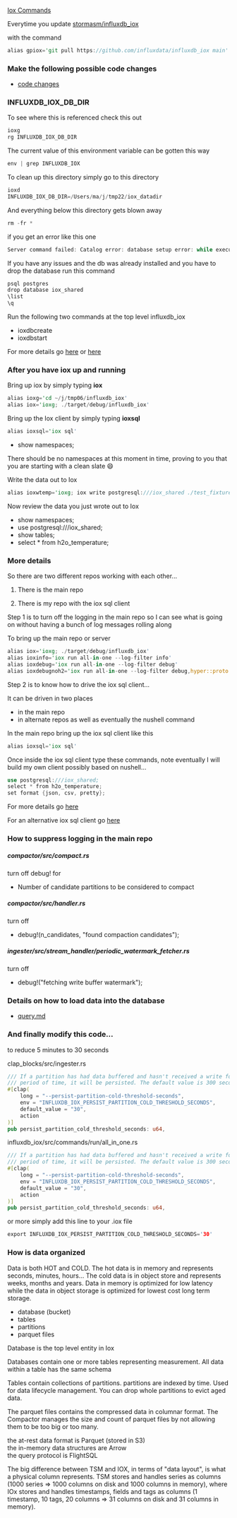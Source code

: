 
[Iox Commands](https://github.com/stormasm/ioxnotes/blob/main/commands.md)

Everytime you update
[stormasm/influxdb_iox](https://github.com/stormasm/influxdb_iox)

with the command

```rust
alias gpiox='git pull https://github.com/influxdata/influxdb_iox main'
```

### Make the following possible code changes

* [code changes](./codechanges.md)

### INFLUXDB_IOX_DB_DIR

To see where this is referenced check this out

```rust
ioxg
rg INFLUXDB_IOX_DB_DIR
```

The current value of this environment variable can be gotten this way

```rust
env | grep INFLUXDB_IOX
```

To clean up this directory simply go to this directory

```rust
ioxd
INFLUXDB_IOX_DB_DIR=/Users/ma/j/tmp22/iox_datadir
```

And everything below this directory gets blown away

```rust
rm -fr *
```

if you get an error like this one

```rust
Server command failed: Catalog error: database setup error: while executing migrations: error returned from database: column "column_set" of relation "parquet_file" contains null values
```

If you have any issues and the db was already installed and you have to drop the database run this command

```rust
psql postgres
drop database iox_shared
\list
\q
```

Run the following two commands at the top level influxdb_iox

* ioxdbcreate
* ioxdbstart

For more details go
[here](https://github.com/stormasm/ioxnotes/blob/main/startup.md) or
[here](https://github.com/influxdata/influxdb_iox/tree/main/iox_catalog)

### After you have iox up and running

Bring up iox by simply typing **iox**

```rust
alias ioxg='cd ~/j/tmp06/influxdb_iox'
alias iox='ioxg; ./target/debug/influxdb_iox'
```

Bring up the Iox client by simply typing **ioxsql**

```rust
alias ioxsql='iox sql'
```
* show namespaces;

There should be no namespaces at this moment in time, proving to you that you are starting with a clean slate :smile:

Write the data out to Iox

```rust
alias ioxwtemp='ioxg; iox write postgresql:///iox_shared ./test_fixtures/lineproto/temperature.lp --host http://localhost:8081'
```

Now review the data you just wrote out to Iox

* show namespaces;
* use postgresql:///iox_shared;
* show tables;
* select * from h2o_temperature;

### More details

So there are two different repos working with each other...

1) There is the main repo

2) There is my repo with the iox sql client

Step 1 is to turn off the logging in the main repo so I can see what is going on without having a bunch of log messages rolling along

To bring up the main repo or server

```rust
alias iox='ioxg; ./target/debug/influxdb_iox'
alias ioxinfo='iox run all-in-one --log-filter info'
alias ioxdebug='iox run all-in-one --log-filter debug'
alias ioxdebugnoh2='iox run all-in-one --log-filter debug,hyper::proto::h1=info,h2=info'
```

Step 2 is to know how to drive the iox sql client...

It can be driven in two places

* in the main repo
* in alternate repos as well as eventually the nushell command

In the main repo bring up the iox sql client like this

```rust
alias ioxsql='iox sql'
```

Once inside the iox sql client type these commands, note eventually I will build my own client possibly based on nushell...

```rust
use postgresql:///iox_shared;
select * from h2o_temperature;
set format {json, csv, pretty};
```

For more details go
[here](./query.md)

For an alternative iox sql client go
[here](https://github.com/stormasm/iox_sql_v00)

### How to suppress logging in the main repo

##### compactor/src/compact.rs

turn off debug! for
* Number of candidate partitions to be considered to compact

##### compactor/src/handler.rs

turn off
* debug!(n_candidates, "found compaction candidates");

##### ingester/src/stream_handler/periodic_watermark_fetcher.rs

turn off
* debug!("fetching write buffer watermark");

### Details on how to load data into the database

* [query.md](https://github.com/stormasm/ioxnotes/blob/main/query.md)

### And finally modify this code...

to reduce 5 minutes to 30 seconds

clap_blocks/src/ingester.rs

```rust
/// If a partition has had data buffered and hasn't received a write for this
/// period of time, it will be persisted. The default value is 300 seconds (5 minutes).
#[clap(
    long = "--persist-partition-cold-threshold-seconds",
    env = "INFLUXDB_IOX_PERSIST_PARTITION_COLD_THRESHOLD_SECONDS",
    default_value = "30",
    action
)]
pub persist_partition_cold_threshold_seconds: u64,
```

influxdb_iox/src/commands/run/all_in_one.rs

```rust
/// If a partition has had data buffered and hasn't received a write for this
/// period of time, it will be persisted. The default value is 300 seconds (5 minutes).
#[clap(
    long = "--persist-partition-cold-threshold-seconds",
    env = "INFLUXDB_IOX_PERSIST_PARTITION_COLD_THRESHOLD_SECONDS",
    default_value = "30",
    action
)]
pub persist_partition_cold_threshold_seconds: u64,
```

or more simply add this line to your .iox file

```rust
export INFLUXDB_IOX_PERSIST_PARTITION_COLD_THRESHOLD_SECONDS='30'
```

### How is data organized

Data is both HOT and COLD.  The hot data is in memory and represents 
seconds, minutes, hours...  The cold data is in object store and represents weeks, months and years.  Data in memory is optimized for low latency while
the data in object storage is optimized for lowest cost long term storage.

* database (bucket)
* tables
* partitions
* parquet files

Database is the top level entity in Iox 

Databases contain one or more tables representing measurement.  All data within a table has the same schema

Tables contain collections of partitions.  partitions are indexed by time.  Used for data lifecycle management.  You can drop whole partitions to evict
aged data.

The parquet files contains the compressed data in columnar format.  The Compactor manages the size and count of parquet files by not allowing them
to be too big or too many.

the at-rest data format is Parquet (stored in S3)   
the in-memory data structures are Arrow   
the query protocol is FlightSQL   

The big difference between TSM and IOX, in terms of "data layout", is what a physical column represents. TSM stores and handles series as columns (1000 series => 1000 columns on disk and 1000 columns in memory), where IOx stores and handles timestamps, fields and tags as columns (1 timestamp, 10 tags, 20 columns => 31 columns on disk and 31 columns in memory).
